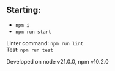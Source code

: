 
## Starting:
- `npm i`
- `npm run start`

Linter command: `npm run lint` 
<br/>
Test: `npm run test`

Developed on node v21.0.0, npm v10.2.0
